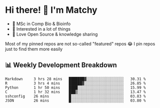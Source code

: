 # Hi there! 👋 I'm Matchy

- 🧬 MSc in Comp Bio & Bioinfo
- 🎈 Interested in a lot of things
- 💜 Love Open Source & knowledge sharing

Most of my pinned repos are not so-called "featured" repos 😂 I pin repos just to find them more easily

## 📊 Weekly Development Breakdown

<!--START_SECTION:waka-->

```text
Markdown     3 hrs 28 mins   ███████▓░░░░░░░░░░░░░░░░░   30.31 %
R            3 hrs 4 mins    ██████▓░░░░░░░░░░░░░░░░░░   26.85 %
Python       1 hr 50 mins    ████░░░░░░░░░░░░░░░░░░░░░   15.99 %
C            1 hr 32 mins    ███▒░░░░░░░░░░░░░░░░░░░░░   13.47 %
sshconfig    26 mins         █░░░░░░░░░░░░░░░░░░░░░░░░   03.83 %
JSON         26 mins         █░░░░░░░░░░░░░░░░░░░░░░░░   03.80 %
```

<!--END_SECTION:waka-->

